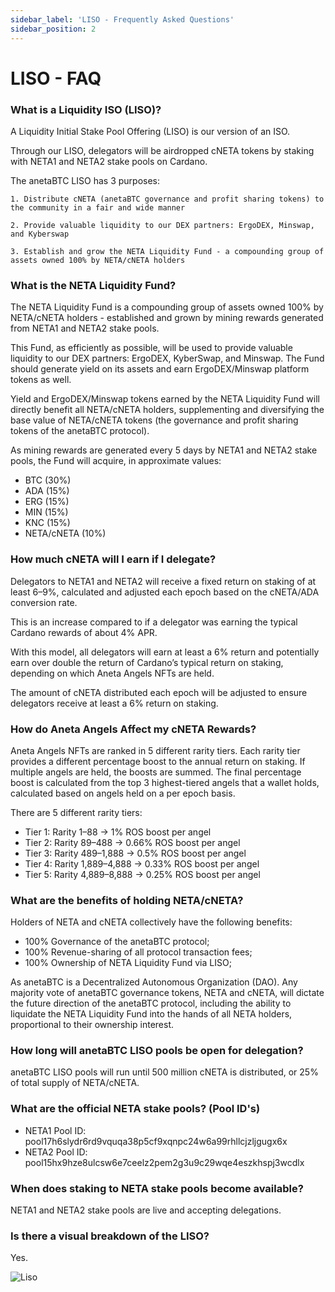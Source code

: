 ```yaml
---
sidebar_label: 'LISO - Frequently Asked Questions'
sidebar_position: 2
---
```

# LISO - FAQ

### What is a Liquidity ISO (LISO)?

A Liquidity Initial Stake Pool Offering (LISO) is our version of an ISO.

Through our LISO, delegators will be airdropped cNETA tokens by staking with NETA1 and NETA2 stake pools on Cardano.

The anetaBTC LISO has 3 purposes:

    1. Distribute cNETA (anetaBTC governance and profit sharing tokens) to the community in a fair and wide manner

    2. Provide valuable liquidity to our DEX partners: ErgoDEX, Minswap, and Kyberswap

    3. Establish and grow the NETA Liquidity Fund - a compounding group of assets owned 100% by NETA/cNETA holders




### What is the NETA Liquidity Fund?

The NETA Liquidity Fund is a compounding group of assets owned 100% by NETA/cNETA holders - established and grown by mining rewards generated from NETA1 and NETA2 stake pools.

This Fund, as efficiently as possible, will be used to provide valuable liquidity to our DEX partners: ErgoDEX, KyberSwap, and Minswap. The Fund should generate yield on its assets and earn ErgoDEX/Minswap platform tokens as well.

Yield and ErgoDEX/Minswap tokens earned by the NETA Liquidity Fund will directly benefit all NETA/cNETA holders, supplementing and diversifying the base value of NETA/cNETA tokens (the governance and profit sharing tokens of the anetaBTC protocol).

As mining rewards are generated every 5 days by NETA1 and NETA2 stake pools, the Fund will acquire, in approximate values:

 * BTC (30%)
 * ADA (15%)
 * ERG (15%)
 * MIN (15%)
 * KNC (15%)
 * NETA/cNETA (10%)

### How much cNETA will I earn if I delegate?

Delegators to NETA1 and NETA2 will receive a fixed return on staking of at least 6–9%, calculated and adjusted each epoch based on the cNETA/ADA conversion rate.

This is an increase compared to if a delegator was earning the typical Cardano rewards of about 4% APR.

With this model, all delegators will earn at least a 6% return and potentially earn over double the return of Cardano’s typical return on staking, depending on which Aneta Angels NFTs are held.

The amount of cNETA distributed each epoch will be adjusted to ensure delegators receive at least a 6% return on staking.




### How do Aneta Angels Affect my cNETA Rewards?

Aneta Angels NFTs are ranked in 5 different rarity tiers. Each rarity tier provides a different percentage boost to the annual return on staking. If multiple angels are held, the boosts are summed. The final percentage boost is calculated from the top 3 highest-tiered angels that a wallet holds, calculated based on angels held on a per epoch basis.


There are 5 different rarity tiers:

* Tier 1: Rarity 1–88 → 1% ROS boost per angel
* Tier 2: Rarity 89–488 → 0.66% ROS boost per angel
* Tier 3: Rarity 489–1,888 → 0.5% ROS boost per angel
* Tier 4: Rarity 1,889–4,888 → 0.33% ROS boost per angel
* Tier 5: Rarity 4,889–8,888 → 0.25% ROS boost per angel




### What are the benefits of holding NETA/cNETA?

Holders of NETA and cNETA collectively have the following benefits:

 * 100% Governance of the anetaBTC protocol;
 * 100% Revenue-sharing of all protocol transaction fees;
 * 100% Ownership of NETA Liquidity Fund via LISO; 

As anetaBTC is a Decentralized Autonomous Organization (DAO). Any majority vote of anetaBTC governance tokens, NETA and cNETA, will dictate the future direction of the anetaBTC protocol, including the ability to liquidate the NETA Liquidity Fund into the hands of all NETA holders, proportional to their ownership interest.



### How long will anetaBTC LISO pools be open for delegation?

anetaBTC LISO pools will run until 500 million cNETA is distributed, or 25% of total supply of NETA/cNETA.




### What are the official NETA stake pools? (Pool ID's)

 * NETA1 Pool ID: pool17h6slydr6rd9vquqa38p5cf9xqnpc24w6a99rhllcjzljgugx6x
 * NETA2 Pool ID: pool15hx9hze8ulcsw6e7ceelz2pem2g3u9c29wqe4eszkhspj3wcdlx




### When does staking to NETA stake pools become available?

NETA1 and NETA2 stake pools are live and accepting delegations.





### Is there a visual breakdown of the LISO?

Yes.

![Liso](../../../static/img/liso/liso.png "LISO Explanation")
